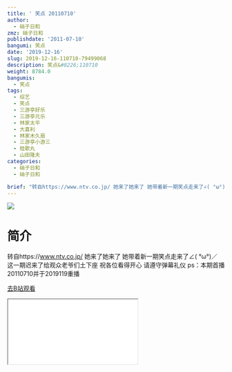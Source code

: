 ```yaml
---
title: ' 笑点 20110710'
author:
  - 硝子日和
zmz: 硝子日和
publishdate: '2011-07-10'
bangumi: 笑点
date: '2019-12-16'
slug: 2019-12-16-110710-79499068
description: 笑点&#8226;110710
weight: 8784.0
bangumis:
  - 笑点
tags:
  - 综艺
  - 笑点
  - 三游亭好乐
  - 三游亭元乐
  - 林家太平
  - 大喜利
  - 林家木久扇
  - 三游亭小游三
  - 桂歌丸
  - 山田隆夫
categories:
  - 硝子日和
  - 硝子日和

brief: "转自https://www.ntv.co.jp/ 她来了她来了 她带着新一期笑点走来了∠( °ω°)／ 这一期迟来了给观众老爷们土下座 祝各位看得开心 请遵守弹幕礼仪 ps：本期首播20110710并于2019119重播"
---
```

![](https://raw.githubusercontent.com/tcgriffith/owaraisite/master/static/tmpimg/34f4895f831db1e2f02a6b901f61935a66f5896b.jpg.480.jpg)
# 简介  
转自https://www.ntv.co.jp/
她来了她来了 她带着新一期笑点走来了∠( °ω°)／ 
这一期迟来了给观众老爷们土下座
祝各位看得开心 请遵守弹幕礼仪
ps：本期首播20110710并于2019119重播  

[去B站观看](https://www.bilibili.com/video/av79499068/)
<div class ="resp-container"><iframe class="testiframe" src="//player.bilibili.com/player.html?aid=79499068"", scrolling="no", allowfullscreen="true" > </iframe></div> 
